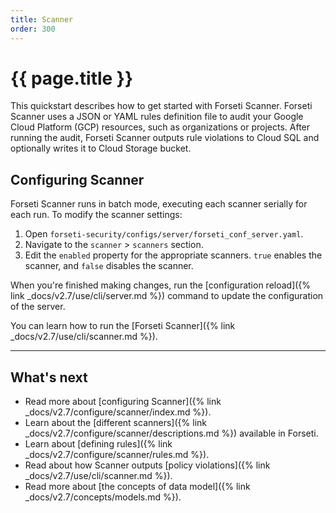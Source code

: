 ```yaml
---
title: Scanner
order: 300
---
```


# {{ page.title }}

This quickstart describes how to get started with Forseti Scanner. Forseti
Scanner uses a JSON or YAML rules definition file to audit your Google Cloud
Platform (GCP) resources, such as organizations or projects. After running the
audit, Forseti Scanner outputs rule violations to Cloud SQL and optionally
writes it to Cloud Storage bucket.


## Configuring Scanner

Forseti Scanner runs in batch mode, executing each scanner serially
for each run. To modify the scanner settings:

1. Open `forseti-security/configs/server/forseti_conf_server.yaml`.
1. Navigate to the `scanner` > `scanners` section.
1. Edit the `enabled` property for the appropriate scanners.
   `true` enables the scanner, and `false` disables the scanner.

When you're finished making changes, run the
[configuration reload]({% link _docs/v2.7/use/cli/server.md %})
command to update the configuration of the server.

You can learn how to run the [Forseti Scanner]({% link _docs/v2.7/use/cli/scanner.md %}).

---

## What's next

* Read more about [configuring Scanner]({% link _docs/v2.7/configure/scanner/index.md %}).
* Learn about the [different scanners]({% link _docs/v2.7/configure/scanner/descriptions.md %}) available in Forseti.
* Learn about [defining rules]({% link _docs/v2.7/configure/scanner/rules.md %}).
* Read about how Scanner outputs [policy violations]({% link _docs/v2.7/use/cli/scanner.md %}).
* Read more about [the concepts of data model]({% link _docs/v2.7/concepts/models.md %}).

